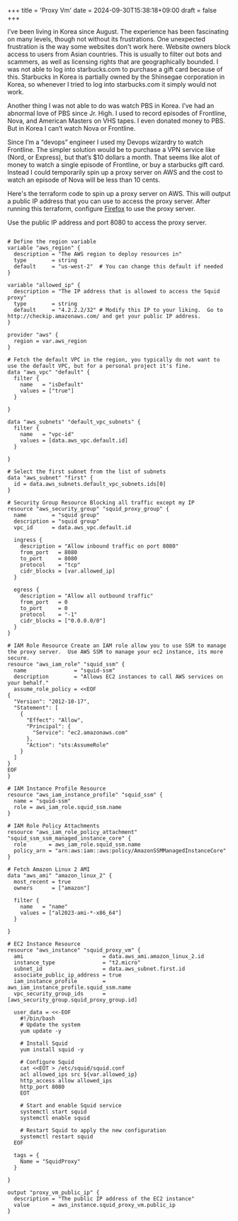 +++
title = 'Proxy Vm'
date = 2024-09-30T15:38:18+09:00
draft = false
+++

I’ve been living in Korea since August. The experience has been fascinating on many levels, though not without its frustrations. One unexpected frustration is the way some websites don't work here. Website owners block access to users from Asian countries. This is usually to filter out bots and scammers, as well as licensing rights that are geographically bounded. I was not able to log into starbucks.com to purchase a gift card because of this. Starbucks in Korea is partially owned by the Shinsegae corporation in Korea, so whenever I tried to log into starbucks.com it simply would not work.

Another thing I was not able to do was watch PBS in Korea. I’ve had an abnormal love of PBS since Jr. High.  I used to record episodes of Frontline, Nova, and American Masters on VHS tapes. I even donated money to PBS. But in Korea I can’t watch Nova or Frontline.  

Since I’m a “devops” engineer I used my Devops wizardry to watch Frontline. The simpler solution would be to purchase a VPN service like (Nord, or Express), but that’s $10 dollars a month. That seems like alot of money to watch a single episode of Frontline, or buy a starbucks gift card. Instead I could temporarily spin up a proxy server on AWS and the cost to watch an episode of Nova will be less than 10 cents. 

Here's the terraform code to spin up a proxy server on AWS. This will output a public IP address that you can use to access the proxy server. After running this terraform, configure [Firefox](https://support.mozilla.org/en-US/kb/connection-settings-firefox) to use the proxy server.

Use the public IP address and port 8080 to access the proxy server.

```

# Define the region variable
variable "aws_region" {
  description = "The AWS region to deploy resources in"
  type        = string
  default     = "us-west-2"  # You can change this default if needed
}

variable "allowed_ip" {
  description = "The IP address that is allowed to access the Squid proxy"
  type        = string
  default     = "4.2.2.2/32" # Modify this IP to your liking.  Go to http://checkip.amazonaws.com/ and get your public IP address.
}

provider "aws" {
  region = var.aws_region
}

# Fetch the default VPC in the region, you typically do not want to use the default VPC, but for a personal project it's fine.
data "aws_vpc" "default" {
  filter {
    name   = "isDefault"
    values = ["true"]
  }

}

data "aws_subnets" "default_vpc_subnets" {
  filter {
    name   = "vpc-id"
    values = [data.aws_vpc.default.id]
  }

}

# Select the first subnet from the list of subnets
data "aws_subnet" "first" {
  id = data.aws_subnets.default_vpc_subnets.ids[0]
}

# Security Group Resource Blocking all traffic except my IP
resource "aws_security_group" "squid_proxy_group" {
  name        = "squid group"
  description = "squid group"
  vpc_id      = data.aws_vpc.default.id

  ingress {
    description = "Allow inbound traffic on port 8080"
    from_port   = 8080
    to_port     = 8080
    protocol    = "tcp"
    cidr_blocks = [var.allowed_ip]
  }

  egress {
    description = "Allow all outbound traffic"
    from_port   = 0
    to_port     = 0
    protocol    = "-1"
    cidr_blocks = ["0.0.0.0/0"]
  }
}

# IAM Role Resource Create an IAM role allow you to use SSM to manage the proxy server.  Use AWS SSM to manage your ec2 instance, its more secure.
resource "aws_iam_role" "squid_ssm" {
  name               = "squid-ssm"
  description        = "Allows EC2 instances to call AWS services on your behalf."
  assume_role_policy = <<EOF
{
  "Version": "2012-10-17",
  "Statement": [
    {
      "Effect": "Allow",
      "Principal": {
        "Service": "ec2.amazonaws.com"
      },
      "Action": "sts:AssumeRole"
    }
  ]
}
EOF
}

# IAM Instance Profile Resource
resource "aws_iam_instance_profile" "squid_ssm" {
  name = "squid-ssm"
  role = aws_iam_role.squid_ssm.name
}

# IAM Role Policy Attachments
resource "aws_iam_role_policy_attachment" "squid_ssm_ssm_managed_instance_core" {
  role       = aws_iam_role.squid_ssm.name
  policy_arn = "arn:aws:iam::aws:policy/AmazonSSMManagedInstanceCore"
}

# Fetch Amazon Linux 2 AMI
data "aws_ami" "amazon_linux_2" {
  most_recent = true
  owners      = ["amazon"]

  filter {
    name   = "name"
    values = ["al2023-ami-*-x86_64"]
  }

}

# EC2 Instance Resource
resource "aws_instance" "squid_proxy_vm" {
  ami                         = data.aws_ami.amazon_linux_2.id
  instance_type               = "t2.micro"
  subnet_id                   = data.aws_subnet.first.id
  associate_public_ip_address = true
  iam_instance_profile        = aws_iam_instance_profile.squid_ssm.name
  vpc_security_group_ids      = [aws_security_group.squid_proxy_group.id]

  user_data = <<-EOF
    #!/bin/bash
    # Update the system
    yum update -y

    # Install Squid
    yum install squid -y

    # Configure Squid
    cat <<EOT > /etc/squid/squid.conf
    acl allowed_ips src ${var.allowed_ip}
    http_access allow allowed_ips
    http_port 8080
    EOT

    # Start and enable Squid service
    systemctl start squid
    systemctl enable squid

    # Restart Squid to apply the new configuration
    systemctl restart squid
  EOF

  tags = {
    Name = "SquidProxy"
  }

}

output "proxy_vm_public_ip" {
  description = "The public IP address of the EC2 instance"
  value       = aws_instance.squid_proxy_vm.public_ip
}
```


